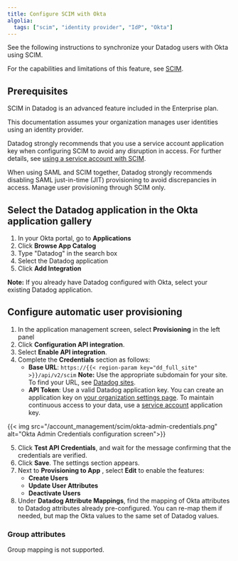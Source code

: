 ```yaml
---
title: Configure SCIM with Okta
algolia:
  tags: ["scim", "identity provider", "IdP", "Okta"]
---
```


See the following instructions to synchronize your Datadog users with Okta using SCIM.

For the capabilities and limitations of this feature, see [SCIM][1].

## Prerequisites

SCIM in Datadog is an advanced feature included in the Enterprise plan.

This documentation assumes your organization manages user identities using an identity provider.

Datadog strongly recommends that you use a service account application key when configuring SCIM to avoid any disruption in access. For further details, see [using a service account with SCIM][2].

When using SAML and SCIM together, Datadog strongly recommends disabling SAML just-in-time (JIT) provisioning to avoid discrepancies in access. Manage user provisioning through SCIM only.

## Select the Datadog application in the Okta application gallery

1. In your Okta portal, go to **Applications**
2. Click **Browse App Catalog**
3. Type "Datadog" in the search box
4. Select the Datadog application
5. Click **Add Integration**

**Note:** If you already have Datadog configured with Okta, select your existing Datadog application.

## Configure automatic user provisioning

1. In the application management screen, select **Provisioning** in the left panel
2. Click **Configuration API integration**.
3. Select **Enable API integration**.
3. Complete the **Credentials** section as follows:
    - **Base URL**: `https://{{< region-param key="dd_full_site" >}}/api/v2/scim` **Note:** Use the appropriate subdomain for your site. To find your URL, see [Datadog sites][3].
    - **API Token**: Use a valid Datadog application key. You can create an application key on [your organization settings page][4]. To maintain continuous access to your data, use a [service account][5] application key.

{{< img src="/account_management/scim/okta-admin-credentials.png" alt="Okta Admin Credentials configuration screen">}}

5. Click **Test API Credentials**, and wait for the message confirming that the credentials are verified.
6. Click **Save**. The settings section appears.
7. Next to **Provisioning to App** , select **Edit** to enable the features:
    - **Create Users**
    - **Update User Attributes**
    - **Deactivate Users**
8. Under **Datadog Attribute Mappings**, find the mapping of Okta attributes to Datadog attributes already pre-configured. You can re-map them if needed, but map the Okta values to the same set of Datadog values.

### Group attributes

Group mapping is not supported.

[1]: /account_management/scim/
[2]: /account_management/scim/#using-a-service-account-with-scim
[3]: /getting_started/site
[4]: https://app.datadoghq.com/organization-settings/application-keys
[5]: /account_management/org_settings/service_accounts
